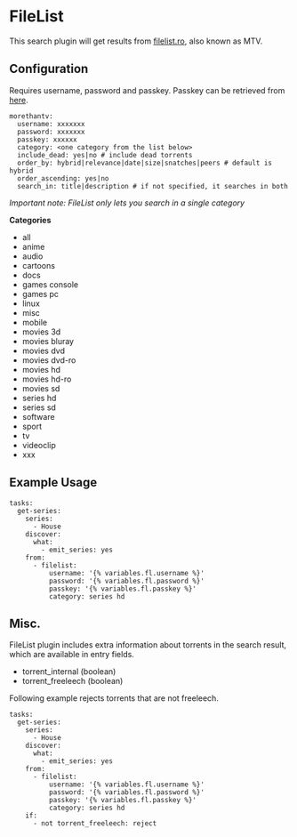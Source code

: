 # FileList
This search plugin will get results from [filelist.ro](https://filelist.ro), also known as MTV.

## Configuration
Requires username, password and passkey. Passkey can be retrieved from [here](https://filelist.ro/getrss.php).
```
morethantv:
  username: xxxxxxx
  password: xxxxxxx
  passkey: xxxxxx
  category: <one category from the list below>
  include_dead: yes|no # include dead torrents
  order_by: hybrid|relevance|date|size|snatches|peers # default is hybrid
  order_ascending: yes|no
  search_in: title|description # if not specified, it searches in both
```

*Important note: FileList only lets you search in a single category*

**Categories**
* all
* anime
* audio
* cartoons
* docs
* games console
* games pc
* linux
* misc
* mobile
* movies 3d
* movies bluray
* movies dvd
* movies dvd-ro
* movies hd
* movies hd-ro
* movies sd
* series hd
* series sd
* software
* sport
* tv
* videoclip
* xxx

## Example Usage

```
tasks:
  get-series:
    series:
      - House
    discover:
      what:
        - emit_series: yes
    from:
      - filelist:
          username: '{% variables.fl.username %}'
          password: '{% variables.fl.password %}'
          passkey: '{% variables.fl.passkey %}'
          category: series hd
```

## Misc.
FileList plugin includes extra information about torrents in the search result, which are available in entry fields.

* torrent_internal (boolean)
* torrent_freeleech (boolean)

Following example rejects torrents that are not freeleech.
```
tasks:
  get-series:
    series:
      - House
    discover:
      what:
        - emit_series: yes
    from:
      - filelist:
          username: '{% variables.fl.username %}'
          password: '{% variables.fl.password %}'
          passkey: '{% variables.fl.passkey %}'
          category: series hd
    if:
      - not torrent_freeleech: reject
```